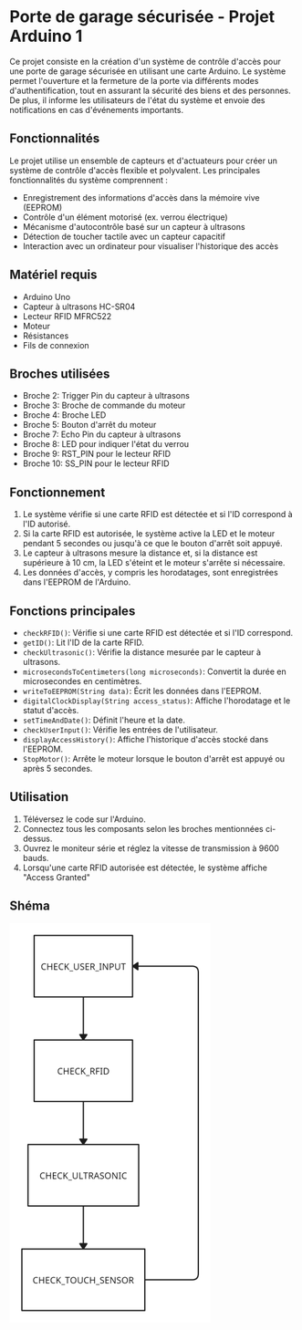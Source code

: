 # Porte de garage sécurisée - Projet Arduino 1

Ce projet consiste en la création d'un système de contrôle d'accès pour une porte de garage sécurisée en utilisant une carte Arduino. Le système permet l'ouverture et la fermeture de la porte via différents modes d'authentification, tout en assurant la sécurité des biens et des personnes. De plus, il informe les utilisateurs de l'état du système et envoie des notifications en cas d'événements importants.

## Fonctionnalités

Le projet utilise un ensemble de capteurs et d'actuateurs pour créer un système de contrôle d'accès flexible et polyvalent. Les principales fonctionnalités du système comprennent :

- Enregistrement des informations d'accès dans la mémoire vive (EEPROM)
- Contrôle d'un élément motorisé (ex. verrou électrique)
- Mécanisme d'autocontrôle basé sur un capteur à ultrasons
- Détection de toucher tactile avec un capteur capacitif
- Interaction avec un ordinateur pour visualiser l'historique des accès

## Matériel requis

- Arduino Uno
- Capteur à ultrasons HC-SR04
- Lecteur RFID MFRC522
- Moteur
- Résistances
- Fils de connexion

## Broches utilisées

- Broche 2: Trigger Pin du capteur à ultrasons
- Broche 3: Broche de commande du moteur
- Broche 4: Broche LED
- Broche 5: Bouton d'arrêt du moteur
- Broche 7: Echo Pin du capteur à ultrasons
- Broche 8: LED pour indiquer l'état du verrou
- Broche 9: RST_PIN pour le lecteur RFID
- Broche 10: SS_PIN pour le lecteur RFID

## Fonctionnement

1. Le système vérifie si une carte RFID est détectée et si l'ID correspond à l'ID autorisé.
2. Si la carte RFID est autorisée, le système active la LED et le moteur pendant 5 secondes ou jusqu'à ce que le bouton d'arrêt soit appuyé.
3. Le capteur à ultrasons mesure la distance et, si la distance est supérieure à 10 cm, la LED s'éteint et le moteur s'arrête si nécessaire.
4. Les données d'accès, y compris les horodatages, sont enregistrées dans l'EEPROM de l'Arduino.

## Fonctions principales

- `checkRFID()`: Vérifie si une carte RFID est détectée et si l'ID correspond.
- `getID()`: Lit l'ID de la carte RFID.
- `checkUltrasonic()`: Vérifie la distance mesurée par le capteur à ultrasons.
- `microsecondsToCentimeters(long microseconds)`: Convertit la durée en microsecondes en centimètres.
- `writeToEEPROM(String data)`: Écrit les données dans l'EEPROM.
- `digitalClockDisplay(String access_status)`: Affiche l'horodatage et le statut d'accès.
- `setTimeAndDate()`: Définit l'heure et la date.
- `checkUserInput()`: Vérifie les entrées de l'utilisateur.
- `displayAccessHistory()`: Affiche l'historique d'accès stocké dans l'EEPROM.
- `StopMotor()`: Arrête le moteur lorsque le bouton d'arrêt est appuyé ou après 5 secondes.

## Utilisation

1. Téléversez le code sur l'Arduino.
2. Connectez tous les composants selon les broches mentionnées ci-dessus.
3. Ouvrez le moniteur série et réglez la vitesse de transmission à 9600 bauds.
4. Lorsqu'une carte RFID autorisée est détectée, le système affiche "Access Granted"

## Shéma

![shéma](Untitled_Workspace.png)
